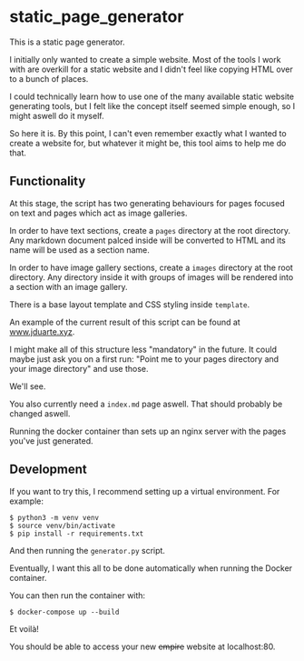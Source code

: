 # static_page_generator

This is a static page generator.

I initially only wanted to create a simple website. Most of the tools I work with are overkill for a static website and I didn't feel like copying HTML over to a bunch of places.

I could technically learn how to use one of the many available static website generating tools, but I felt like the concept itself seemed simple enough, so I might aswell do it myself.

So here it is. By this point, I can't even remember exactly what I wanted to create a website for, but whatever it might be, this tool aims to help me do that.

## Functionality

At this stage, the script has two generating behaviours for pages focused on text and pages which act as image galleries.

In order to have text sections, create a `pages` directory at the root directory. Any markdown document palced inside will be converted to HTML and its name will be used as a section name.

In order to have image gallery sections, create a `images` directory at the root directory. Any directory inside it with groups of images will be rendered into a section with an image gallery.

There is a base layout template and CSS styling inside `template`.

An example of the current result of this script can be found at www.jduarte.xyz.

I might make all of this structure less "mandatory" in the future. It could maybe just ask you on a first run: "Point me to your pages directory and your image directory" and use those.

We'll see.

You also currently need a `index.md` page aswell. That should probably be changed aswell.

Running the docker container than sets up an nginx server with the pages you've just generated.

## Development

If you want to try this, I recommend setting up a virtual environment. For example:

```
$ python3 -m venv venv
$ source venv/bin/activate
$ pip install -r requirements.txt
```

And then running the `generator.py` script.

Eventually, I want this all to be done automatically when running the Docker container.

You can then run the container with:

```
$ docker-compose up --build
```

Et voilà!

You should be able to access your new ~~empire~~ website at localhost:80.
